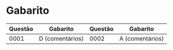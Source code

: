 # Gabarito

| Questão | Gabarito | Questão | Gabarito |
|----------|---------|---------|----------|
| 0001 | D (comentários) | 0002 | A (comentários) |
